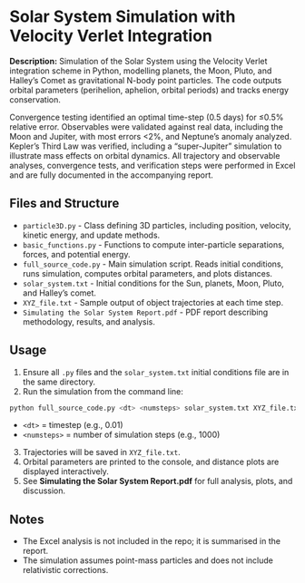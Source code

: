 # Solar System Simulation with Velocity Verlet Integration

**Description:**
Simulation of the Solar System using the Velocity Verlet integration scheme in Python, modelling planets, the Moon, Pluto, and Halley’s Comet as gravitational N-body point particles. The code outputs orbital parameters (perihelion, aphelion, orbital periods) and tracks energy conservation. 

Convergence testing identified an optimal time-step (0.5 days) for ≤0.5% relative error. Observables were validated against real data, including the Moon and Jupiter, with most errors <2%, and Neptune’s anomaly analyzed. Kepler’s Third Law was verified, including a “super-Jupiter” simulation to illustrate mass effects on orbital dynamics. All trajectory and observable analyses, convergence tests, and verification steps were performed in Excel and are fully documented in the accompanying report.



## **Files and Structure**

* `particle3D.py` - Class defining 3D particles, including position, velocity, kinetic energy, and update methods.
* `basic_functions.py` - Functions to compute inter-particle separations, forces, and potential energy.
* `full_source_code.py` - Main simulation script. Reads initial conditions, runs simulation, computes orbital parameters, and plots distances.
* `solar_system.txt` - Initial conditions for the Sun, planets, Moon, Pluto, and Halley’s comet.
* `XYZ_file.txt` - Sample output of object trajectories at each time step.
* `Simulating the Solar System Report.pdf` - PDF report describing methodology, results, and analysis.




## **Usage**

1. Ensure all `.py` files and the `solar_system.txt` initial conditions file are in the same directory.
2. Run the simulation from the command line:

```bash
python full_source_code.py <dt> <numsteps> solar_system.txt XYZ_file.txt
```

* `<dt>` = timestep (e.g., 0.01)
* `<numsteps>` = number of simulation steps (e.g., 1000)

3. Trajectories will be saved in `XYZ_file.txt`.
4. Orbital parameters are printed to the console, and distance plots are displayed interactively.
5. See **Simulating the Solar System Report.pdf** for full analysis, plots, and discussion.


## **Notes**

* The Excel analysis is not included in the repo; it is summarised in the report.
* The simulation assumes point-mass particles and does not include relativistic corrections.
